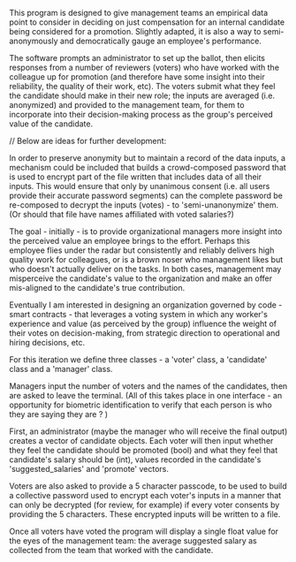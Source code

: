 This program is designed to give management teams an
empirical data point to consider in
deciding on just compensation for an internal
candidate being considered for a promotion.
Slightly adapted, it is also a way to semi-anonymously
and democratically gauge an employee's performance.

The software prompts an administrator to set up the
ballot, then elicits responses from a number
of reviewers (voters) who have worked with the colleague
up for promotion (and therefore have some insight into
their reliability, the quality of their work, etc).
The voters submit what they feel the candidate should
make in their new role; the inputs are averaged (i.e.
anonymized) and provided to the management team, for
them to incorporate into their decision-making process
as the group's perceived value of the candidate.

// Below are ideas for further development:

In order to preserve anonymity but to maintain a record
of the data inputs, a mechanism could be included that builds
a crowd-composed password that is used to encrypt part of the
file written that includes data of all their inputs.
This would ensure that only by unanimous consent (i.e. all
users provide their accurate password segments) can the
complete password be re-composed to decrypt
the inputs (votes) - to 'semi-unanonymize' them. (Or
should that file have names affiliated with voted salaries?)

The goal - initially - is to provide organizational
managers more insight into the perceived value an
employee brings to the effort. Perhaps this employee
flies under the radar but consistently and reliably
delivers high quality work for colleagues, or is a
brown noser who management likes but who doesn't actually
deliver on the tasks. In both cases, management may
misperceive the candidate's value to the organization
and make an offer mis-aligned to the candidate's
true contribution.

Eventually I am interested in designing an organization
governed by code - smart contracts - that leverages
a voting system in which any worker's experience
and value (as perceived by the group) influence
the weight of their votes on decision-making,
from strategic direction to operational and
hiring decisions, etc.


For this iteration we define three classes - a 'voter'
class, a 'candidate' class and a 'manager' class.

Managers input the number of voters and the names of
the candidates, then are asked to leave the terminal.
(All of this takes place in one interface - an opportunity
for biometric identification to verify that each person is
who they are saying they are ? )

First, an administrator (maybe the manager who will
receive the final output) creates a vector of candidate
objects. Each voter will then input whether they feel
the candidate should be promoted (bool) and what they
feel that candidate's salary should be (int), values
recorded in the candidate's 'suggested_salaries' and
'promote' vectors.

Voters are also asked to provide a 5 character passcode,
to be used to build a collective password used to
encrypt each voter's inputs in a manner that can only
be decrypted (for review, for example) if every voter
consents by providing the 5 characters. These encrypted
inputs will be written to a file.

Once all voters have voted the program will display
a single float value for the eyes of the
management team: the average suggested salary as
collected from the team that worked with the
candidate.

